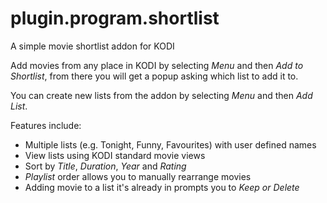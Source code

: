 # plugin.program.shortlist
A simple movie shortlist addon for KODI

Add movies from any place in KODI by selecting *Menu* and then *Add to Shortlist*, from there you will get a popup asking which list to add it to.

You can create new lists from the addon by selecting *Menu* and then *Add List*.

Features include:

- Multiple lists (e.g. Tonight, Funny, Favourites) with user defined names
- View lists using KODI standard movie views
- Sort by *Title*, *Duration*, *Year* and *Rating*
- *Playlist* order allows you to manually rearrange movies
- Adding movie to a list it's already in prompts you to *Keep or Delete*



